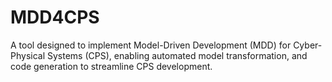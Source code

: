 # MDD4CPS
A tool designed to implement Model-Driven Development (MDD) for Cyber-Physical Systems (CPS), enabling automated model transformation, and code generation to streamline CPS development.
